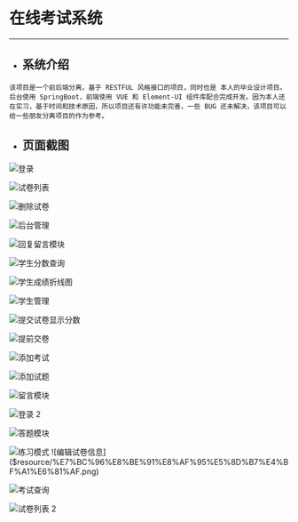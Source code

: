# 在线考试系统

* * *

* ## 系统介绍

```
该项目是一个前后端分离，基于 RESTFUL 风格接口的项目，同时也是 本人的毕业设计项目。后台使用 SpringBoot，前端使用 VUE 和 Element-UI 组件库配合完成开发。因为本人还在实习，基于时间和技术原因，所以项目还有许功能未完善，一些 BUG 还未解决，该项目可以给一些朋友分离项目的作为参考。
```

* ## 页面截图
![登录]($resource/%E7%99%BB%E5%BD%95.png)

![试卷列表]($resource/%E8%AF%95%E5%8D%B7%E5%88%97%E8%A1%A8.png)

![删除试卷]($resource/%E5%88%A0%E9%99%A4%E8%AF%95%E5%8D%B7.png)

![后台管理]($resource/%E5%90%8E%E5%8F%B0%E7%AE%A1%E7%90%86.png)

![回复留言模块]($resource/%E5%9B%9E%E5%A4%8D%E7%95%99%E8%A8%80%E6%A8%A1%E5%9D%97.png)

![学生分数查询]($resource/%E5%AD%A6%E7%94%9F%E5%88%86%E6%95%B0%E6%9F%A5%E8%AF%A2.png)

![学生成绩折线图]($resource/%E5%AD%A6%E7%94%9F%E6%88%90%E7%BB%A9%E6%8A%98%E7%BA%BF%E5%9B%BE.png)

![学生管理]($resource/%E5%AD%A6%E7%94%9F%E7%AE%A1%E7%90%86.png)

![提交试卷显示分数]($resource/%E6%8F%90%E4%BA%A4%E8%AF%95%E5%8D%B7%E6%98%BE%E7%A4%BA%E5%88%86%E6%95%B0.png)

![提前交卷]($resource/%E6%8F%90%E5%89%8D%E4%BA%A4%E5%8D%B7.png)

![添加考试]($resource/%E6%B7%BB%E5%8A%A0%E8%80%83%E8%AF%95.png)

![添加试题]($resource/%E6%B7%BB%E5%8A%A0%E8%AF%95%E9%A2%98.png)

![留言模块]($resource/%E7%95%99%E8%A8%80%E6%A8%A1%E5%9D%97.png)

![登录 2]($resource/%E7%99%BB%E5%BD%95%202.png)

![答题模块]($resource/%E7%AD%94%E9%A2%98%E6%A8%A1%E5%9D%97.png)

![练习模式]($resource/%E7%BB%83%E4%B9%A0%E6%A8%A1%E5%BC%8F.png)
![编辑试卷信息]($resource/%E7%BC%96%E8%BE%91%E8%AF%95%E5%8D%B7%E4%BF%A1%E6%81%AF.png)

![考试查询]($resource/%E8%80%83%E8%AF%95%E6%9F%A5%E8%AF%A2.png)

![试卷列表 2]($resource/%E8%AF%95%E5%8D%B7%E5%88%97%E8%A1%A8%202.png)


